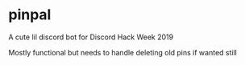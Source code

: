 # pinpal
A cute lil discord bot for Discord Hack Week 2019

Mostly functional but needs to handle deleting old pins if wanted still

